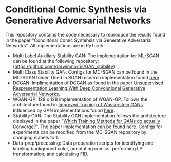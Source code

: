 # Conditional Comic Synthesis via Generative Adversarial Networks
This repository contains the code necessary to reproduce the results found in the paper "Condiitonal Comic Syntehsis via Generative Adversarial Networks". All implementations are in PyTorch. 

- Multi Label Auxiliary Stability GAN: The implementation for ML-SGAN can be found at the following repository: (https://github.com/darwinmorris/GAN_stability)
- Multi Class Stability GAN: Configs for MC-SGAN can be found in the MC-SGAN folder. Used in SGAN research implementation found [here](https://github.com/LMescheder/GAN_stability)
- DCGAN: Implimentation of DCGAN as found in the paper [Unsupervised Respresentation Learning With Deep Convolutional Generative Adversarial Networks](https://arxiv.org/pdf/1511.06434.pdf).
- WGAN-GP: 128 x 128 implementation of WGAN-GP. Follows the architecture found in [Improved Training of Wasserstein GANs](https://arxiv.org/pdf/1704.00028.pdf). Influenced by GAN implementations found [here](https://github.com/aladdinpersson/Machine-Learning-Collection).
- Stability GAN: The Stability GAN implementation follows the architecture displayed in the paper "[Which Training Methods for GANs do actually Converge?](https://avg.is.tuebingen.mpg.de/publications/meschedericml2018)". The paper implementation can be found [here](https://github.com/LMescheder/GAN_stability). Configs for experiments can be modified from the MC-SGAN repository by changing nlabels to 1.
- Data-prep/processing: Data preparation scripts for identifying and labeling background color, annotating comics, performing LP transformation, and calculating FID.


